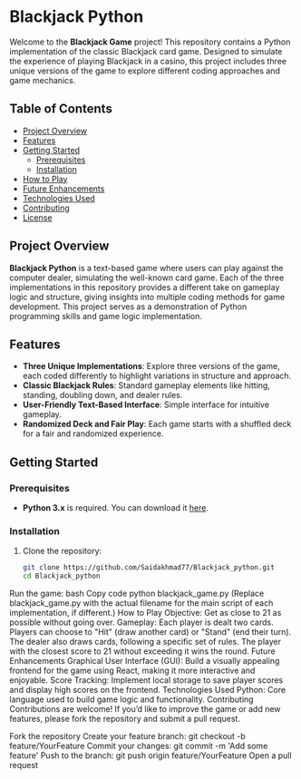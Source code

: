 # Blackjack Python

Welcome to the **Blackjack Game** project! This repository contains a Python implementation of the classic Blackjack card game. Designed to simulate the experience of playing Blackjack in a casino, this project includes three unique versions of the game to explore different coding approaches and game mechanics.

## Table of Contents
- [Project Overview](#project-overview)
- [Features](#features)
- [Getting Started](#getting-started)
  - [Prerequisites](#prerequisites)
  - [Installation](#installation)
- [How to Play](#how-to-play)
- [Future Enhancements](#future-enhancements)
- [Technologies Used](#technologies-used)
- [Contributing](#contributing)
- [License](#license)

## Project Overview

**Blackjack Python** is a text-based game where users can play against the computer dealer, simulating the well-known card game. Each of the three implementations in this repository provides a different take on gameplay logic and structure, giving insights into multiple coding methods for game development. This project serves as a demonstration of Python programming skills and game logic implementation.

## Features

- **Three Unique Implementations**: Explore three versions of the game, each coded differently to highlight variations in structure and approach.
- **Classic Blackjack Rules**: Standard gameplay elements like hitting, standing, doubling down, and dealer rules.
- **User-Friendly Text-Based Interface**: Simple interface for intuitive gameplay.
- **Randomized Deck and Fair Play**: Each game starts with a shuffled deck for a fair and randomized experience.

## Getting Started

### Prerequisites
- **Python 3.x** is required. You can download it [here](https://www.python.org/downloads/).

### Installation
1. Clone the repository:
   ```bash
   git clone https://github.com/Saidakhmad77/Blackjack_python.git
   cd Blackjack_python
Run the game:
bash
Copy code
python blackjack_game.py
(Replace blackjack_game.py with the actual filename for the main script of each implementation, if different.)
How to Play
Objective: Get as close to 21 as possible without going over.
Gameplay:
Each player is dealt two cards.
Players can choose to "Hit" (draw another card) or "Stand" (end their turn).
The dealer also draws cards, following a specific set of rules.
The player with the closest score to 21 without exceeding it wins the round.
Future Enhancements
Graphical User Interface (GUI): Build a visually appealing frontend for the game using React, making it more interactive and enjoyable.
Score Tracking: Implement local storage to save player scores and display high scores on the frontend.
Technologies Used
Python: Core language used to build game logic and functionality.
Contributing
Contributions are welcome! If you’d like to improve the game or add new features, please fork the repository and submit a pull request.

Fork the repository
Create your feature branch: git checkout -b feature/YourFeature
Commit your changes: git commit -m 'Add some feature'
Push to the branch: git push origin feature/YourFeature
Open a pull request
